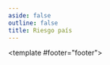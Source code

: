 ```yaml
---
aside: false
outline: false
title: Riesgo país
---
```


<script setup>
import { useRoute } from 'vitepress'

const route = useRoute()
</script>

<OAOperation operation-id="get-finanzas-indices-riesgo-pais">

<template #footer="footer">

<!--@include: ./parts/get-finanzas-indices-riesgo-pais-footer.md -->

</template>

</OAOperation>
